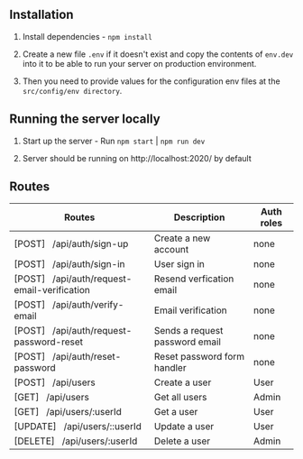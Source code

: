 

## Installation

1. Install dependencies - `npm install`

2. Create a new file `.env` if it doesn't exist and copy the contents of `env.dev` into it to be able to run your server on production environment. 

3. Then you need to provide values for the configuration env files at the `src/config/env directory`.


## Running the server locally

1. Start up the server - Run `npm start` | `npm run dev`

2. Server should be running on http://localhost:2020/ by default
## Routes

| Routes                                                           | Description                              | Auth roles                            |
| -----------------------------------------------------------------|----------------------------------------- | ------------------------------------- |
| [POST] &nbsp; /api/auth/sign-up                                  | Create a new account                     | none                                     
| [POST] &nbsp; /api/auth/sign-in                                  | User sign in                             | none                                      
| [POST] &nbsp; /api/auth/request-email-verification               | Resend verfication email                 | none                                     
| [POST] &nbsp; /api/auth/verify-email                             | Email verification                       | none                                     
| [POST] &nbsp; /api/auth/request-password-reset                   | Sends a request password email           | none                                      
| [POST] &nbsp; /api/auth/reset-password                           | Reset password form handler              | none                                      
| [POST] &nbsp; /api/users                                         | Create a user                            | User                                  
| [GET] &nbsp; /api/users                                          | Get all users                            | Admin                                 
| [GET] &nbsp; /api/users/:userId                                  | Get a user                               | User                                  
| [UPDATE] &nbsp; /api/users/::userId                              | Update a user                            | User                                  
| [DELETE] &nbsp; /api/users/:userId                               | Delete a user                            | Admin                                 
